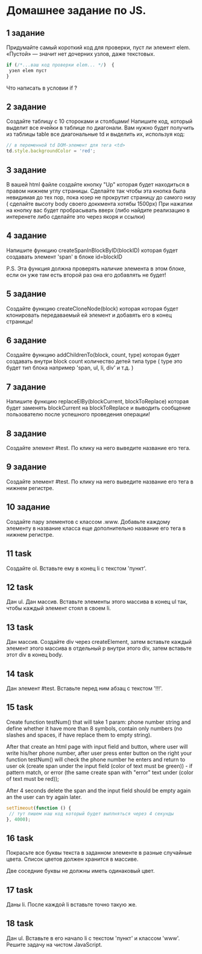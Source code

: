 # Домашнее задание по JS.

## 1 задание

Придумайте самый короткий код для проверки, пуст ли элемент elem.
«Пустой» — значит нет дочерних узлов, даже текстовых.

```javascript
if (/*...ваш код проверки elem... */)  {
 узел elem пуст 
}
```

Что написать в условии if ?

## 2 задание

Создайте таблицу с 10 стороками и столбцами!
Напишите код, который выделит все ячейки в таблице по диагонали.
Вам нужно будет получить из таблицы table все диагональные td и выделить их, используя код:

```javascript
// в переменной td DOM-элемент для тега <td>
td.style.backgroundColor = 'red';

```

## 3 задание

В вашей html файле создайте кнопку "Up" которая будет находиться в правом нижнем углу страницы. Сделайте так чтобы эта кнопка была невидимая до тех пор, пока юзер не прокрутит страницу до самого низу ( сделайте высоту body своего доккмента хотябы 1500px)
При нажатии на кнопку вас будет пробрасывать вверх (либо найдите реализацию в интеренете либо сделайте это через якоря и ссылки)

## 4 задание

Напишите функцию createSpanInBlockByID(blockID) которая будет создавать элемент 'span' в блоке id=blockID 

P.S. Эта функция должна проверять наличие элемента в этом блоке, если он уже там есть второй раз она его добавлять не будет!

## 5 задание

Создайте функцию createCloneNode(block) которая которая будет клонировать передаваемый ей элемент и добавять его в конец страницы! 

## 6 задание

Создайте функцию addChildrenTo(block, count, type) которая будет создавать внутри block count количество детей типа type ( type это будет тип блока например 'span, ul, li, div' и т.д.  )

## 7 задание

Напишите функцию replaceElBy(blockCurrent, blockToReplace) которая будет заменять blockCurrent на blockToReplace и выводить сообщение пользователю после успешного проведения операции!

## 8 задание

Создайте элемент #test. По клику на него выведите название его тега.

## 9 задание

Создайте элемент #test. По клику на него выведите название его тега в нижнем регистре.

## 10 задание

Создайте пару элементов с классом .www. Добавьте каждому элементу в название класса еще дополнительно название его тега в нижнем регистре.

## 11 task

Создайте ol. Вставьте ему в конец li с текстом 'пункт'.

## 12 task
 
Дан ul. Дан массив. Вставьте элементы этого массива в конец ul так, чтобы каждый элемент стоял в своем li.

## 13 task

Дан массив. Создайте div через createElement, затем вставьте каждый элемент этого массива в отдельный p 
внутри этого div, затем вставьте этот div в конец body.

## 14 task

Дан элемент #test. Вставьте перед ним абзац с текстом '!!!'.

## 15 task

Create function testNum() that will take 1 param: phone number string and define whether it have more than 8 symbols, 
contain only numbers (no slashes and spaces, if have replace them to empty string).

After that create an html page with input field and button, where user will write his/her phone number, 
after user press enter button on the right your function testNum() will check the phone number he enters 
and return to user ok (create span under the input field (color of text must be green)) - if pattern match, 
or error (the same create span with "error" text under (color of text must be red));

After 4 seconds delete the span and the input field should be empty again an the user can try again later.

```javascript
setTimeout(function () {
 // тут пишем наш код который будет выплняться через 4 секунды
}, 4000);
```

## 16 task

Покрасьте все буквы текста в заданном элементе в разные случайные цвета. Список цветов должен хранится в массиве.

Две соседние буквы не должны иметь одинаковый цвет.

## 17 task

Даны li. После каждой li вставьте точно такую же.

## 18 task

Дан ul. Вставьте в его начало li с текстом 'пункт' и классом 'www'. Решите задачу на чистом JavaScript.

